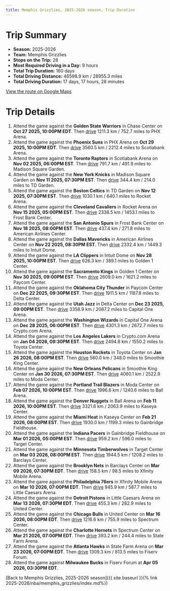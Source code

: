```yaml
---
title: Memphis Grizzlies, 2025-2026 season, Trip Duration
---
```


# Trip Summary
- **Season:** 2025-2026
- **Team:** Memphis Grizzlies
- **Stops on the Trip:** 28
- **Most Required Driving in a Day:** 9 hours
- **Total Trip Duration:** 160 days
- **Total Driving Distance:** 46598.9 km / 28955.3 miles
- **Total Driving Duration:** 17 days, 17 hours, 28 minutes

[View the route on Google Maps](https://www.google.com/maps/dir/Chase+Center+San+Francisco+CA/PHX+Arena+Phoenix+AZ/Scotiabank+Arena+Toronto+ON/Madison+Square+Garden+New+York+NY/TD+Garden+Boston+MA/Rocket+Arena+Cleveland+OH/Frost+Bank+Center+San+Antonio+TX/American+Airlines+Center+Dallas+TX/Intuit+Dome+Inglewood+CA/Golden+1+Center+Sacramento+CA/Paycom+Center+Oklahoma+City+OK/Delta+Center+Salt+Lake+City+UT/Capital+One+Arena+Washington+DC/Crypto.com+Arena+Los+Angeles+CA/Toyota+Center+Houston+TX/Smoothie+King+Center+New+Orleans+LA/Moda+Center+Portland+OR/Ball+Arena+Denver+CO/Kaseya+Center+Miami+FL/Gainbridge+Fieldhouse+Indianapolis+IN/Target+Center+Minneapolis+MN/Barclays+Center+Brooklyn+NY/Xfinity+Mobile+Arena+Philadelphia+PA/Little+Caesars+Arena+Detroit+MI/United+Center+Chicago+IL/Spectrum+Center+Charlotte+NC/State+Farm+Arena+Atlanta+GA/Fiserv+Forum+Milwaukee+WI)

# Trip Details
1. Attend the game against the **Golden State Warriors** in Chase Center on **Oct 27 2025, 10:00PM EDT**. Then [drive](https://www.google.com/maps/dir/Chase+Center+San+Francisco+CA/PHX+Arena+Phoenix+AZ) 1211.3 km / 752.7 miles to PHX Arena.
2. Attend the game against the **Phoenix Suns** in PHX Arena on **Oct 29 2025, 10:00PM EDT**. Then [drive](https://www.google.com/maps/dir/PHX+Arena+Phoenix+AZ/Scotiabank+Arena+Toronto+ON) 3560.5 km / 2212.4 miles to Scotiabank Arena.
3. Attend the game against the **Toronto Raptors** in Scotiabank Arena on **Nov 02 2025, 06:00PM EST**. Then [drive](https://www.google.com/maps/dir/Scotiabank+Arena+Toronto+ON/Madison+Square+Garden+New+York+NY) 791.7 km / 491.9 miles to Madison Square Garden.
4. Attend the game against the **New York Knicks** in Madison Square Garden on **Nov 11 2025, 07:30PM EST**. Then [drive](https://www.google.com/maps/dir/Madison+Square+Garden+New+York+NY/TD+Garden+Boston+MA) 344.4 km / 214.0 miles to TD Garden.
5. Attend the game against the **Boston Celtics** in TD Garden on **Nov 12 2025, 07:30PM EST**. Then [drive](https://www.google.com/maps/dir/TD+Garden+Boston+MA/Rocket+Arena+Cleveland+OH) 1030.1 km / 640.1 miles to Rocket Arena.
6. Attend the game against the **Cleveland Cavaliers** in Rocket Arena on **Nov 15 2025, 05:00PM EST**. Then [drive](https://www.google.com/maps/dir/Rocket+Arena+Cleveland+OH/Frost+Bank+Center+San+Antonio+TX) 2338.5 km / 1453.1 miles to Frost Bank Center.
7. Attend the game against the **San Antonio Spurs** in Frost Bank Center on **Nov 18 2025, 08:00PM EST**. Then [drive](https://www.google.com/maps/dir/Frost+Bank+Center+San+Antonio+TX/American+Airlines+Center+Dallas+TX) 437.4 km / 271.8 miles to American Airlines Center.
8. Attend the game against the **Dallas Mavericks** in American Airlines Center on **Nov 22 2025, 08:30PM EST**. Then [drive](https://www.google.com/maps/dir/American+Airlines+Center+Dallas+TX/Intuit+Dome+Inglewood+CA) 2332.4 km / 1449.3 miles to Intuit Dome.
9. Attend the game against the **LA Clippers** in Intuit Dome on **Nov 28 2025, 10:00PM EST**. Then [drive](https://www.google.com/maps/dir/Intuit+Dome+Inglewood+CA/Golden+1+Center+Sacramento+CA) 626.3 km / 389.1 miles to Golden 1 Center.
10. Attend the game against the **Sacramento Kings** in Golden 1 Center on **Nov 30 2025, 09:00PM EST**. Then [drive](https://www.google.com/maps/dir/Golden+1+Center+Sacramento+CA/Paycom+Center+Oklahoma+City+OK) 2609.0 km / 1621.2 miles to Paycom Center.
11. Attend the game against the **Oklahoma City Thunder** in Paycom Center on **Dec 22 2025, 09:30PM EST**. Then [drive](https://www.google.com/maps/dir/Paycom+Center+Oklahoma+City+OK/Delta+Center+Salt+Lake+City+UT) 1911.5 km / 1187.8 miles to Delta Center.
12. Attend the game against the **Utah Jazz** in Delta Center on **Dec 23 2025, 09:00PM EST**. Then [drive](https://www.google.com/maps/dir/Delta+Center+Salt+Lake+City+UT/Capital+One+Arena+Washington+DC) 3358.9 km / 2087.2 miles to Capital One Arena.
13. Attend the game against the **Washington Wizards** in Capital One Arena on **Dec 28 2025, 06:00PM EST**. Then [drive](https://www.google.com/maps/dir/Capital+One+Arena+Washington+DC/Crypto.com+Arena+Los+Angeles+CA) 4301.3 km / 2672.7 miles to Crypto.com Arena.
14. Attend the game against the **Los Angeles Lakers** in Crypto.com Arena on **Jan 04 2026, 09:30PM EST**. Then [drive](https://www.google.com/maps/dir/Crypto.com+Arena+Los+Angeles+CA/Toyota+Center+Houston+TX) 2494.8 km / 1550.2 miles to Toyota Center.
15. Attend the game against the **Houston Rockets** in Toyota Center on **Jan 26 2026, 08:00PM EST**. Then [drive](https://www.google.com/maps/dir/Toyota+Center+Houston+TX/Smoothie+King+Center+New+Orleans+LA) 560.0 km / 348.0 miles to Smoothie King Center.
16. Attend the game against the **New Orleans Pelicans** in Smoothie King Center on **Jan 30 2026, 07:30PM EST**. Then [drive](https://www.google.com/maps/dir/Smoothie+King+Center+New+Orleans+LA/Moda+Center+Portland+OR) 4060.1 km / 2522.9 miles to Moda Center.
17. Attend the game against the **Portland Trail Blazers** in Moda Center on **Feb 07 2026, 10:00PM EST**. Then [drive](https://www.google.com/maps/dir/Moda+Center+Portland+OR/Ball+Arena+Denver+CO) 1996.6 km / 1240.6 miles to Ball Arena.
18. Attend the game against the **Denver Nuggets** in Ball Arena on **Feb 11 2026, 10:00PM EST**. Then [drive](https://www.google.com/maps/dir/Ball+Arena+Denver+CO/Kaseya+Center+Miami+FL) 3321.6 km / 2063.9 miles to Kaseya Center.
19. Attend the game against the **Miami Heat** in Kaseya Center on **Feb 21 2026, 08:00PM EST**. Then [drive](https://www.google.com/maps/dir/Kaseya+Center+Miami+FL/Gainbridge+Fieldhouse+Indianapolis+IN) 1930.0 km / 1199.3 miles to Gainbridge Fieldhouse.
20. Attend the game against the **Indiana Pacers** in Gainbridge Fieldhouse on **Mar 01 2026, 05:00PM EST**. Then [drive](https://www.google.com/maps/dir/Gainbridge+Fieldhouse+Indianapolis+IN/Target+Center+Minneapolis+MN) 959.2 km / 596.0 miles to Target Center.
21. Attend the game against the **Minnesota Timberwolves** in Target Center on **Mar 03 2026, 08:00PM EST**. Then [drive](https://www.google.com/maps/dir/Target+Center+Minneapolis+MN/Barclays+Center+Brooklyn+NY) 1944.5 km / 1208.2 miles to Barclays Center.
22. Attend the game against the **Brooklyn Nets** in Barclays Center on **Mar 09 2026, 07:30PM EDT**. Then [drive](https://www.google.com/maps/dir/Barclays+Center+Brooklyn+NY/Xfinity+Mobile+Arena+Philadelphia+PA) 158.5 km / 98.5 miles to Xfinity Mobile Arena.
23. Attend the game against the **Philadelphia 76ers** in Xfinity Mobile Arena on **Mar 10 2026, 07:00PM EDT**. Then [drive](https://www.google.com/maps/dir/Xfinity+Mobile+Arena+Philadelphia+PA/Little+Caesars+Arena+Detroit+MI) 945.9 km / 587.7 miles to Little Caesars Arena.
24. Attend the game against the **Detroit Pistons** in Little Caesars Arena on **Mar 13 2026, 07:30PM EDT**. Then [drive](https://www.google.com/maps/dir/Little+Caesars+Arena+Detroit+MI/United+Center+Chicago+IL) 455.3 km / 282.9 miles to United Center.
25. Attend the game against the **Chicago Bulls** in United Center on **Mar 16 2026, 08:00PM EDT**. Then [drive](https://www.google.com/maps/dir/United+Center+Chicago+IL/Spectrum+Center+Charlotte+NC) 1216.6 km / 755.9 miles to Spectrum Center.
26. Attend the game against the **Charlotte Hornets** in Spectrum Center on **Mar 21 2026, 07:00PM EDT**. Then [drive](https://www.google.com/maps/dir/Spectrum+Center+Charlotte+NC/State+Farm+Arena+Atlanta+GA) 393.2 km / 244.4 miles to State Farm Arena.
27. Attend the game against the **Atlanta Hawks** in State Farm Arena on **Mar 23 2026, 07:00PM EDT**. Then [drive](https://www.google.com/maps/dir/State+Farm+Arena+Atlanta+GA/Fiserv+Forum+Milwaukee+WI) 1309.3 km / 813.5 miles to Fiserv Forum.
28. Attend the game against **Milwaukee Bucks** in Fiserv Forum at **Apr 05 2026, 03:30PM EDT**.

[Back to Memphis Grizzlies, 2025-2026 season]({{ site.baseurl }}{% link 2025-2026/nba/memphis_grizzlies/index.md%})
